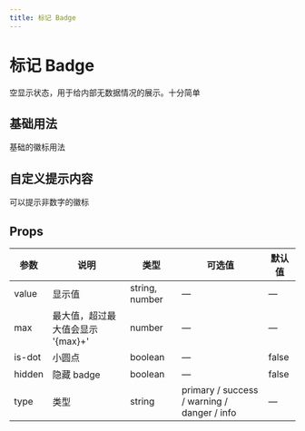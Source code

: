 ```yaml
---
title: 标记 Badge
---
```


# 标记 Badge

空显示状态，用于给内部无数据情况的展示。十分简单

## 基础用法

基础的徽标用法

<preview path="./demo/Badge/Basic.vue"></preview>

## 自定义提示内容

可以提示非数字的徽标

<preview path="./demo/Badge/Custom.vue"></preview>

## Props

| 参数   | 说明                              | 类型           | 可选值                                      | 默认值 |
| ------ | --------------------------------- | -------------- | ------------------------------------------- | ------ |
| value  | 显示值                            | string, number | —                                           | —      |
| max    | 最大值，超过最大值会显示 '{max}+' | number         | —                                           | —      |
| is-dot | 小圆点                            | boolean        | —                                           | false  |
| hidden | 隐藏 badge                        | boolean        | —                                           | false  |
| type   | 类型                              | string         | primary / success / warning / danger / info | —      |
